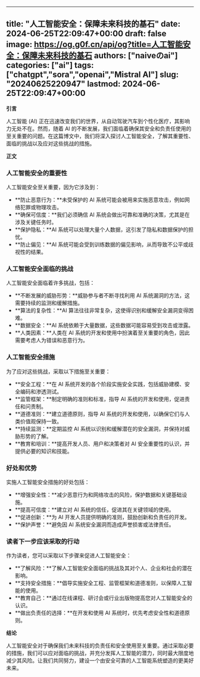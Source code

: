 
---
title: "人工智能安全：保障未来科技的基石"
date: 2024-06-25T22:09:47+00:00
draft: false
image: https://og.g0f.cn/api/og?title=人工智能安全：保障未来科技的基石
authors: ["naiveのai"]
categories: ["ai"]
tags: ["chatgpt","sora","openai","Mistral AI"]
slug: "20240625220947"
lastmod: 2024-06-25T22:09:47+00:00
---
**引言**

人工智能 (AI) 正在迅速改变我们的世界，从自动驾驶汽车到个性化医疗，其影响力无处不在。然而，随着 AI 的不断发展，我们面临着确保其安全和负责任使用的至关重要的问题。在这篇博文中，我们将深入探讨人工智能安全，了解其重要性、面临的挑战以及应对这些挑战的措施。

**正文**

### 人工智能安全的重要性

人工智能安全至关重要，因为它涉及到：

- **防止恶意行为：**未受保护的 AI 系统可能会被用来实施恶意攻击，例如网络犯罪或物理攻击。
- **确保可信度：**我们必须确信 AI 系统会做出可靠和准确的决策，尤其是在涉及关键任务时。
- **保护隐私：**AI 系统可以处理大量个人数据，这引发了隐私和数据保护的担忧。
- **防止偏见：**AI 系统可能会受到训练数据的偏见影响，从而导致不公平或歧视性的结果。

### 人工智能安全面临的挑战

人工智能安全面临着许多挑战，包括：

- **不断发展的威胁形势：**威胁参与者不断寻找利用 AI 系统漏洞的方法，这需要持续的监测和缓解措施。
- **算法的复杂性：**AI 算法往往非常复杂，这使得识别和缓解安全漏洞变得困难。
- **数据安全：**AI 系统依赖于大量数据，这些数据可能容易受到攻击或泄露。
- **人类因素：**人类在 AI 系统的开发和使用中扮演着至关重要的角色，因此需要考虑人为错误和恶意行为。

### 人工智能安全措施

为了应对这些挑战，采取以下措施至关重要：

- **安全工程：**在 AI 系统开发的各个阶段实施安全实践，包括威胁建模、安全编码和渗透测试。
- **监管框架：**制定明确的准则和标准，指导 AI 系统的开发和使用，促进责任和问责制。
- **道德准则：**建立道德原则，指导 AI 系统的开发和使用，以确保它们与人类价值观保持一致。
- **持续监测：**定期监控 AI 系统以识别和缓解潜在的安全漏洞，并保持对威胁形势的了解。
- **教育和培训：**提高开发人员、用户和决策者对 AI 安全重要性的认识，并提供必要的知识和技能。

### 好处和优势

实施人工智能安全措施的好处包括：

- **增强安全性：**减少恶意行为和网络攻击的风险，保护数据和关键基础设施。
- **提高可信度：**建立对 AI 系统的信任，促进其在关键领域的使用。
- **促进创新：**为 AI 开发人员提供明确的准则，鼓励创新和负责任的开发。
- **保护声誉：**避免因 AI 系统安全漏洞而造成声誉损害或法律责任。

### 读者下一步应该采取的行动

作为读者，您可以采取以下步骤来促进人工智能安全：

- **了解风险：**了解人工智能安全面临的挑战及其对个人、企业和社会的潜在影响。
- **支持安全措施：**倡导实施安全工程、监管框架和道德准则，以保障人工智能的使用。
- **教育自己：**通过在线课程、研讨会或行业出版物提高您对人工智能安全的认识。
- **做出负责任的选择：**在开发和使用 AI 系统时，优先考虑安全性和道德原则。

**结论**

人工智能安全对于确保我们未来科技的负责任和安全使用至关重要。通过采取必要的措施，我们可以应对面临的挑战，并充分发挥人工智能的潜力，同时最大限度地减少其风险。让我们共同努力，建设一个由安全可靠的人工智能系统塑造的更美好未来。